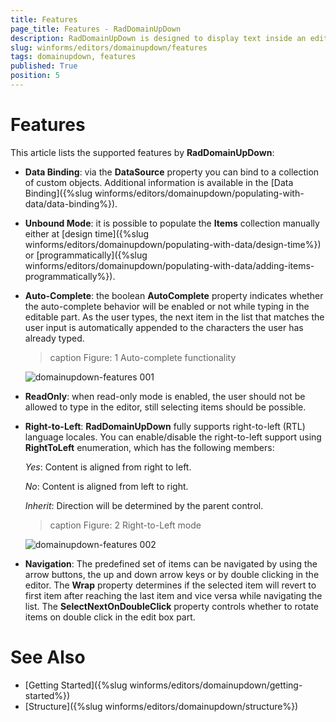 ```yaml
---
title: Features
page_title: Features - RadDomainUpDown
description: RadDomainUpDown is designed to display text inside an editor like a text-box and sets a text string from a list of choices. 
slug: winforms/editors/domainupdown/features
tags: domainupdown, features
published: True
position: 5 
---
```


# Features

This article lists the supported features by **RadDomainUpDown**:

* **Data Binding**: via the **DataSource** property you can bind to a collection of custom objects. Additional information is available in the [Data Binding]({%slug winforms/editors/domainupdown/populating-with-data/data-binding%}).
* **Unbound Mode**: it is possible to populate the **Items** collection manually either at [design time]({%slug winforms/editors/domainupdown/populating-with-data/design-time%}) or [programmatically]({%slug winforms/editors/domainupdown/populating-with-data/adding-items-programmatically%}). 
* **Auto-Complete**: the boolean **AutoComplete** property indicates whether the auto-complete behavior will be enabled or not while typing in the editable part. As the user types, the next item in the list that matches the user input is automatically appended to the characters the user has already typed. 

	>caption Figure: 1 Auto-complete functionality

	![domainupdown-features 001](images/domainupdown-features001.gif)

* **ReadOnly**: when read-only mode is enabled, the user should not be allowed to type in the editor, still selecting items should be possible.

* **Right-to-Left**: **RadDomainUpDown** fully supports right-to-left (RTL) language locales. You can enable/disable the right-to-left support using **RightToLeft** enumeration, which has the following members:

	*Yes*: Content is aligned from right to left.

	*No*: Content is aligned from left to right.

	*Inherit*: Direction will be determined by the parent control.

	>caption Figure: 2 Right-to-Left mode

	![domainupdown-features 002](images/domainupdown-features002.gif)

* **Navigation**: The predefined set of items can be navigated by using the arrow buttons, the up and down arrow keys or by double clicking in the editor. The **Wrap** property determines if the selected item will revert to first item after reaching the last item and vice versa while navigating the list. The **SelectNextOnDoubleClick** property controls whether to rotate items on double click in the edit box part. 

# See Also

* [Getting Started]({%slug winforms/editors/domainupdown/getting-started%})
* [Structure]({%slug winforms/editors/domainupdown/structure%})
